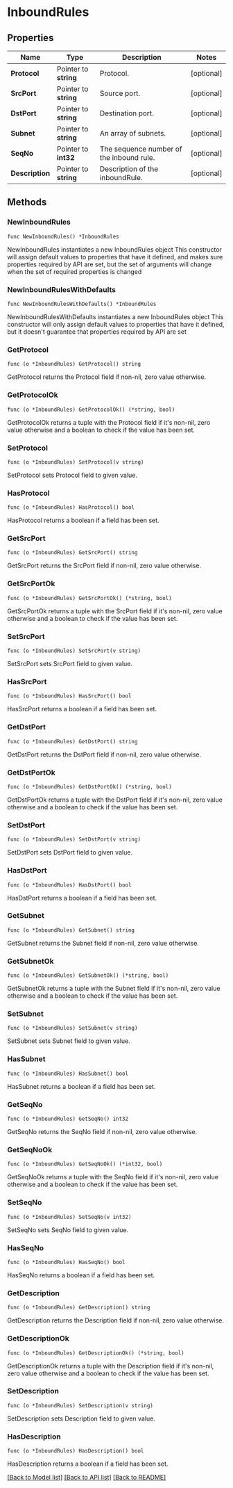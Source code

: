 # InboundRules

## Properties

Name | Type | Description | Notes
------------ | ------------- | ------------- | -------------
**Protocol** | Pointer to **string** | Protocol. | [optional] 
**SrcPort** | Pointer to **string** | Source port. | [optional] 
**DstPort** | Pointer to **string** | Destination port. | [optional] 
**Subnet** | Pointer to **string** | An array of subnets. | [optional] 
**SeqNo** | Pointer to **int32** | The sequence number of the inbound rule. | [optional] 
**Description** | Pointer to **string** | Description of the inboundRule. | [optional] 

## Methods

### NewInboundRules

`func NewInboundRules() *InboundRules`

NewInboundRules instantiates a new InboundRules object
This constructor will assign default values to properties that have it defined,
and makes sure properties required by API are set, but the set of arguments
will change when the set of required properties is changed

### NewInboundRulesWithDefaults

`func NewInboundRulesWithDefaults() *InboundRules`

NewInboundRulesWithDefaults instantiates a new InboundRules object
This constructor will only assign default values to properties that have it defined,
but it doesn't guarantee that properties required by API are set

### GetProtocol

`func (o *InboundRules) GetProtocol() string`

GetProtocol returns the Protocol field if non-nil, zero value otherwise.

### GetProtocolOk

`func (o *InboundRules) GetProtocolOk() (*string, bool)`

GetProtocolOk returns a tuple with the Protocol field if it's non-nil, zero value otherwise
and a boolean to check if the value has been set.

### SetProtocol

`func (o *InboundRules) SetProtocol(v string)`

SetProtocol sets Protocol field to given value.

### HasProtocol

`func (o *InboundRules) HasProtocol() bool`

HasProtocol returns a boolean if a field has been set.

### GetSrcPort

`func (o *InboundRules) GetSrcPort() string`

GetSrcPort returns the SrcPort field if non-nil, zero value otherwise.

### GetSrcPortOk

`func (o *InboundRules) GetSrcPortOk() (*string, bool)`

GetSrcPortOk returns a tuple with the SrcPort field if it's non-nil, zero value otherwise
and a boolean to check if the value has been set.

### SetSrcPort

`func (o *InboundRules) SetSrcPort(v string)`

SetSrcPort sets SrcPort field to given value.

### HasSrcPort

`func (o *InboundRules) HasSrcPort() bool`

HasSrcPort returns a boolean if a field has been set.

### GetDstPort

`func (o *InboundRules) GetDstPort() string`

GetDstPort returns the DstPort field if non-nil, zero value otherwise.

### GetDstPortOk

`func (o *InboundRules) GetDstPortOk() (*string, bool)`

GetDstPortOk returns a tuple with the DstPort field if it's non-nil, zero value otherwise
and a boolean to check if the value has been set.

### SetDstPort

`func (o *InboundRules) SetDstPort(v string)`

SetDstPort sets DstPort field to given value.

### HasDstPort

`func (o *InboundRules) HasDstPort() bool`

HasDstPort returns a boolean if a field has been set.

### GetSubnet

`func (o *InboundRules) GetSubnet() string`

GetSubnet returns the Subnet field if non-nil, zero value otherwise.

### GetSubnetOk

`func (o *InboundRules) GetSubnetOk() (*string, bool)`

GetSubnetOk returns a tuple with the Subnet field if it's non-nil, zero value otherwise
and a boolean to check if the value has been set.

### SetSubnet

`func (o *InboundRules) SetSubnet(v string)`

SetSubnet sets Subnet field to given value.

### HasSubnet

`func (o *InboundRules) HasSubnet() bool`

HasSubnet returns a boolean if a field has been set.

### GetSeqNo

`func (o *InboundRules) GetSeqNo() int32`

GetSeqNo returns the SeqNo field if non-nil, zero value otherwise.

### GetSeqNoOk

`func (o *InboundRules) GetSeqNoOk() (*int32, bool)`

GetSeqNoOk returns a tuple with the SeqNo field if it's non-nil, zero value otherwise
and a boolean to check if the value has been set.

### SetSeqNo

`func (o *InboundRules) SetSeqNo(v int32)`

SetSeqNo sets SeqNo field to given value.

### HasSeqNo

`func (o *InboundRules) HasSeqNo() bool`

HasSeqNo returns a boolean if a field has been set.

### GetDescription

`func (o *InboundRules) GetDescription() string`

GetDescription returns the Description field if non-nil, zero value otherwise.

### GetDescriptionOk

`func (o *InboundRules) GetDescriptionOk() (*string, bool)`

GetDescriptionOk returns a tuple with the Description field if it's non-nil, zero value otherwise
and a boolean to check if the value has been set.

### SetDescription

`func (o *InboundRules) SetDescription(v string)`

SetDescription sets Description field to given value.

### HasDescription

`func (o *InboundRules) HasDescription() bool`

HasDescription returns a boolean if a field has been set.


[[Back to Model list]](../README.md#documentation-for-models) [[Back to API list]](../README.md#documentation-for-api-endpoints) [[Back to README]](../README.md)



